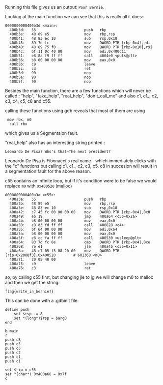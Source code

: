 
Running this file gives us an output:
`Poor Bernie.`

Looking at the main function we can see that this is really all it does:
```
0000000000400b3d <main>:
  400b3d:	55                   	push   rbp
  400b3e:	48 89 e5             	mov    rbp,rsp
  400b41:	48 83 ec 10          	sub    rsp,0x10
  400b45:	89 7d fc             	mov    DWORD PTR [rbp-0x4],edi
  400b48:	48 89 75 f0          	mov    QWORD PTR [rbp-0x10],rsi
  400b4c:	bf 11 0c 40 00       	mov    edi,0x400c11
  400b51:	e8 8a f9 ff ff       	call   4004e0 <puts@plt>
  400b56:	b8 00 00 00 00       	mov    eax,0x0
  400b5b:	c9                   	leave  
  400b5c:	c3                   	ret    
  400b5d:	90                   	nop
  400b5e:	90                   	nop
  400b5f:	90                   	nop
```  
Besides the main function, there are a few functions which will never be called : "help", "fake_help", "real_help", "don't_call_me" 
and also c1, c1_, c2, c3, c4, c5, c8 and c55.
  
calling these functions using gdb reveals that most of them are using 
```
 mov rbx, m0
  call rbx
```
which gives us a Segmentaion fault.
 
"real_help" also has an interesting string printed :

```
Leonardo De Pisa? Who's that–The next president?
```
Leonardo De Pisa is Fibonacci's real name - which immediately clicks with the "c" functions
but calling c1, c1_, c2, c3, c5, c8 in succesion will result in a segmentation fault for the above reason.

c55 contains an infinite loop, but if it's condition were to be false we would replace `m0` with `0x400520` (malloc) 
```
0000000000400a3a <c55>:
  400a3a:	55                   	push   rbp
  400a3b:	48 89 e5             	mov    rbp,rsp
  400a3e:	48 83 ec 10          	sub    rsp,0x10
  400a42:	c7 45 fc 00 00 00 00 	mov    DWORD PTR [rbp-0x4],0x0
  400a49:	eb 19                	jmp    400a64 <c55+0x2a>
  400a4b:	b8 00 00 00 00       	mov    eax,0x0
  400a50:	e8 d3 fd ff ff       	call   400828 <c4>
  400a55:	bf 64 00 00 00       	mov    edi,0x64
  400a5a:	b8 00 00 00 00       	mov    eax,0x0
  400a5f:	e8 cc fa ff ff       	call   400530 <usleep@plt>
  400a64:	83 7d fc 0e          	cmp    DWORD PTR [rbp-0x4],0xe
  400a68:	7e e1                	jle    400a4b <c55+0x11>
  400a6a:	48 c7 05 f3 08 20 00 	mov    QWORD PTR [rip+0x2008f3],0x400520        # 601368 <m0>
  400a71:	20 05 40 00 
  400a75:	c9                   	leave  
  400a76:	c3                   	ret 
```  
so, by calling c55 first, but changing jle to jg we will change m0 to malloc and then we get the string: 

`flag{write_in_bernie!}`

This can be done with a .gdbinit file:
```
define push
	set $rsp -= 8
	set *(long*)$rsp = $arg0
end

b main
r
push c8
push c5
push c3
push c2
push c1_
push c1

set $rip = c55
set *(char*) 0x400a68 = 0x7f
c
```
